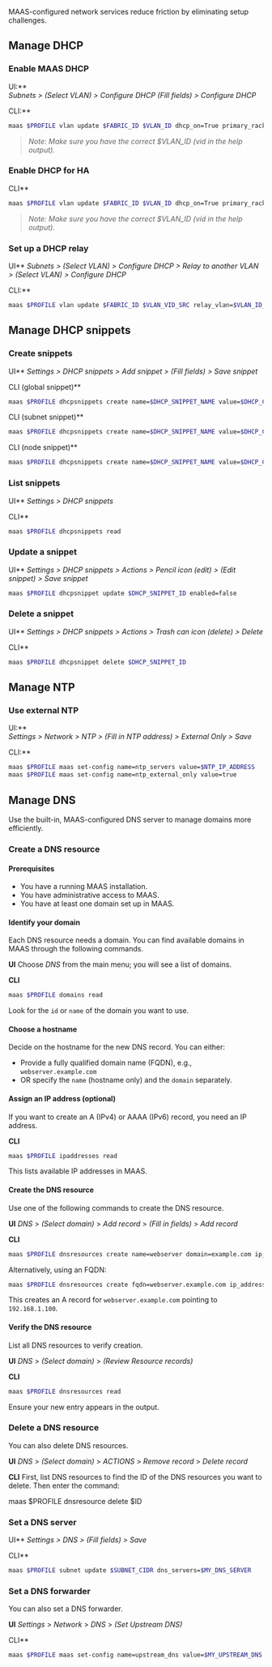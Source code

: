 MAAS-configured network services reduce friction by eliminating setup challenges.

## Manage DHCP
### Enable MAAS DHCP  

UI:**  
*Subnets > (Select VLAN) > Configure DHCP (Fill fields) > Configure DHCP*  

CLI:**  
```bash
maas $PROFILE vlan update $FABRIC_ID $VLAN_ID dhcp_on=True primary_rack=$PRIMARY_RACK
```

> *Note: Make sure you have the correct $VLAN_ID (vid in the help output).*

### Enable DHCP for HA

CLI**
```bash
maas $PROFILE vlan update $FABRIC_ID $VLAN_ID dhcp_on=True primary_rack=$PRIMARY_RACK secondary_rack=$SECONDARY_RACK
```

> *Note: Make sure you have the correct $VLAN_ID (vid in the help output).*

### Set up a DHCP relay  

UI**
*Subnets > (Select VLAN) > Configure DHCP > Relay to another VLAN > (Select VLAN) >  Configure DHCP*

CLI:**  
```bash
maas $PROFILE vlan update $FABRIC_ID $VLAN_VID_SRC relay_vlan=$VLAN_ID_TARGET
```

## Manage DHCP snippets

### Create snippets

UI**
*Settings > DHCP snippets > Add snippet > (Fill fields) > Save snippet*

CLI (global snippet)**  
```bash
maas $PROFILE dhcpsnippets create name=$DHCP_SNIPPET_NAME value=$DHCP_CONFIG description=$DESCRIPTION global_snippet=true
```

CLI (subnet snippet)**  
```bash
maas $PROFILE dhcpsnippets create name=$DHCP_SNIPPET_NAME value=$DHCP_CONFIG description=$DESCRIPTION subnet=$SUBNET_ID
```

CLI (node snippet)**  
```bash
maas $PROFILE dhcpsnippets create name=$DHCP_SNIPPET_NAME value=$DHCP_CONFIG description=$DESCRIPTION node=$NODE_ID
```

### List snippets

UI**
*Settings > DHCP snippets*

CLI**
```bash
maas $PROFILE dhcpsnippets read
```

### Update a snippet

UI**
*Settings > DHCP snippets > Actions > Pencil icon (edit) > (Edit snippet) > Save snippet*

```bash
maas $PROFILE dhcpsnippet update $DHCP_SNIPPET_ID enabled=false
```

### Delete a snippet

UI**
*Settings > DHCP snippets > Actions > Trash can icon (delete) > Delete*

CLI**
```bash
maas $PROFILE dhcpsnippet delete $DHCP_SNIPPET_ID
```

## Manage NTP

### Use external NTP  

UI:**  
*Settings > Network > NTP > (Fill in NTP address) > External Only > Save*  

CLI:**  
```bash
maas $PROFILE maas set-config name=ntp_servers value=$NTP_IP_ADDRESS
maas $PROFILE maas set-config name=ntp_external_only value=true
```

## Manage DNS

Use the built-in, MAAS-configured DNS server to manage domains more efficiently. 

### Create a DNS resource

#### Prerequisites

- You have a running MAAS installation.
- You have administrative access to MAAS.
- You have at least one domain set up in MAAS.

#### Identify your domain

Each DNS resource needs a domain. You can find available domains in MAAS through the following commands.

**UI**
Choose *DNS* from the main menu; you will see a list of domains.

**CLI**
```bash
maas $PROFILE domains read
```
Look for the `id` or `name` of the domain you want to use.

#### Choose a hostname

Decide on the hostname for the new DNS record. You can either:
- Provide a fully qualified domain name (FQDN), e.g., `webserver.example.com`
- OR specify the `name` (hostname only) and the `domain` separately.

#### Assign an IP address (optional)

If you want to create an A (IPv4) or AAAA (IPv6) record, you need an IP address.

**CLI**
```sh
maas $PROFILE ipaddresses read
```
This lists available IP addresses in MAAS.

#### Create the DNS resource

Use one of the following commands to create the DNS resource.

**UI**
*DNS* > *(Select domain)* > *Add record* > *(Fill in fields)* > *Add record*

**CLI** 
```sh
maas $PROFILE dnsresources create name=webserver domain=example.com ip_addresses=192.168.1.100
```

Alternatively, using an FQDN:
```sh
maas $PROFILE dnsresources create fqdn=webserver.example.com ip_addresses=192.168.1.100
```
This creates an A record for `webserver.example.com` pointing to `192.168.1.100`.

#### Verify the DNS resource

List all DNS resources to verify creation.

**UI**
*DNS* > *(Select domain)* > *(Review Resource records)*

**CLI**
```sh
maas $PROFILE dnsresources read
```
Ensure your new entry appears in the output.

### Delete a DNS resource

You can also delete DNS resources.

**UI**
*DNS* > *(Select domain)* > *ACTIONS* > *Remove record* > *Delete record*

**CLI**
First, list DNS resources to find the ID of the DNS resources you want to delete. Then enter the command:

maas $PROFILE dnsresource delete $ID


### Set a DNS server

UI**
*Settings > DNS > (Fill fields) > Save*

CLI**
```bash
maas $PROFILE subnet update $SUBNET_CIDR dns_servers=$MY_DNS_SERVER
```

### Set a DNS forwarder
You can also set a DNS forwarder.

**UI**
*Settings* > *Network* > *DNS* > *(Set Upstream DNS)*

CLI**
```bash
maas $PROFILE maas set-config name=upstream_dns value=$MY_UPSTREAM_DNS
```

